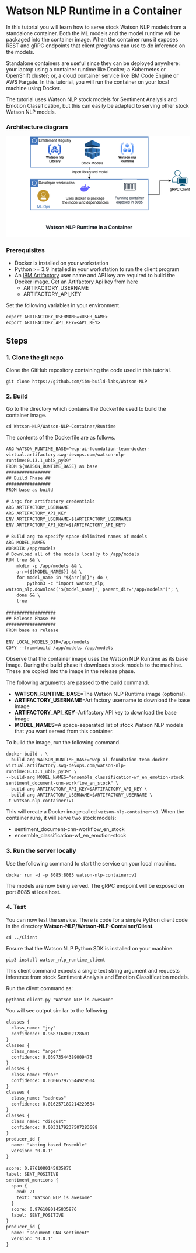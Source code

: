 # Watson NLP Runtime in a Container
In this tutorial you will learn how to serve stock Watson NLP models from a standalone container.  Both the ML models and the model runtime will be packaged into the container image.  When the container runs it exposes REST and gRPC endpoints that client programs can use to do inference on the models. 

Standalone containers are useful since they can be deployed anywhere: your laptop using a container runtime like Docker; a Kubernetes or OpenShift cluster; or, a cloud container service like IBM Code Engine or AWS Fargate.  In this tutorial, you will run the container on your local machine using Docker.

The tutorial uses Watson NLP stock models for Sentiment Analysis and Emotion Classification, but this can easily be adapted to serving other stock Watson NLP models. 

### Architecture diagram

![Diagram](Images/ReferenceArchitectureRuntimeLocal.png)

### Prerequisites
- Docker is installed on your workstation
- Python >= 3.9 installed in your workstation to run the client program
- An [IBM Artifactory](https://na.artifactory.swg-devops.com/ui/admin/artifactory/user_profile) user name and API key are required to build the Docker image. Get an Artifactory Api key from [here](https://taas.w3ibm.mybluemix.net/guides/create-apikey-in-artifactory.md)
  - ARTIFACTORY_USERNAME 
  - ARTIFACTORY_API_KEY
  
Set the following variables in your environment.
```
export ARTIFACTORY_USERNAME=<USER_NAME>
export ARTIFACTORY_API_KEY=<API_KEY>
```

## Steps

### 1. Clone the git repo
Clone the GitHub repository containing the code used in this tutorial.

```
git clone https://github.com/ibm-build-labs/Watson-NLP 
```
### 2. Build
Go to the directory which contains the Dockerfile used to build the container image.
```
cd Watson-NLP/Watson-NLP-Container/Runtime
```
The contents of the Dockerfile are as follows. 
```
ARG WATSON_RUNTIME_BASE="wcp-ai-foundation-team-docker-virtual.artifactory.swg-devops.com/watson-nlp-runtime:0.13.1_ubi8_py39"
FROM ${WATSON_RUNTIME_BASE} as base
#################
## Build Phase ##
#################
FROM base as build

# Args for artifactory credentials
ARG ARTIFACTORY_USERNAME
ARG ARTIFACTORY_API_KEY
ENV ARTIFACTORY_USERNAME=${ARTIFACTORY_USERNAME}
ENV ARTIFACTORY_API_KEY=${ARTIFACTORY_API_KEY}

# Build arg to specify space-delimited names of models
ARG MODEL_NAMES
WORKDIR /app/models
# Download all of the models locally to /app/models
RUN true && \
    mkdir -p /app/models && \
    arr=(${MODEL_NAMES}) && \
    for model_name in "${arr[@]}"; do \
        python3 -c "import watson_nlp; watson_nlp.download('${model_name}', parent_dir='/app/models')"; \
    done && \
    true

###################
## Release Phase ##
###################
FROM base as release

ENV LOCAL_MODELS_DIR=/app/models
COPY --from=build /app/models /app/models
```
Observe that the container image uses the Watson NLP Runtime as its base image.  During the build phase it downloads stock models to the machine.  These are copied into the image in the release phase.  

The following arguments are passed to the build command.
- **WATSON_RUNTIME_BASE**=The Watson NLP Runtime image (optional).
- **ARTIFACTORY_USERNAME**=Artifactory username to download the base image
- **ARTIFACTORY_API_KEY**=Artifactory API key to download the base image
- **MODEL_NAMES**=A space-separated list of stock Watson NLP models that you want served from this container.

To build the image, run the following command.
```
docker build . \
--build-arg WATSON_RUNTIME_BASE="wcp-ai-foundation-team-docker-virtual.artifactory.swg-devops.com/watson-nlp-runtime:0.13.1_ubi8_py39" \
--build-arg MODEL_NAMES="ensemble_classification-wf_en_emotion-stock sentiment_document-cnn-workflow_en_stock" \
--build-arg ARTIFACTORY_API_KEY=$ARTIFACTORY_API_KEY \
--build-arg ARTIFACTORY_USERNAME=$ARTIFACTORY_USERNAME \
-t watson-nlp-container:v1
```
This will create a Docker image called `watson-nlp-container:v1`.  When the container runs, it will serve two stock models: 
- sentiment_document-cnn-workflow_en_stock 
- ensemble_classification-wf_en_emotion-stock 

### 3. Run the server locally
Use the following command to start the service on your local machine.
```
docker run -d -p 8085:8085 watson-nlp-container:v1
```
The models are now being served.  The gRPC endpoint will be exposed on port 8085 at localhost.

### 4. Test 
You can now test the service.  There is code for a simple Python client code in the directory **Watson-NLP/Watson-NLP-Container/Client**.  
```
cd ../Client 
```
Ensure that the Watson NLP Python SDK is installed on your machine. 
```
pip3 install watson_nlp_runtime_client 
```
This client command expects a single text string argument and requests inference from stock Sentiment Analysis and Emotion Classification models.  

Run the client command as: 
```
python3 client.py "Watson NLP is awesome" 
```
You will see output similar to the following.
```
classes {
  class_name: "joy"
  confidence: 0.9687168002128601
}
classes {
  class_name: "anger"
  confidence: 0.03973544389009476
}
classes {
  class_name: "fear"
  confidence: 0.030667975544929504
}
classes {
  class_name: "sadness"
  confidence: 0.016257189214229584
}
classes {
  class_name: "disgust"
  confidence: 0.0033179237507283688
}
producer_id {
  name: "Voting based Ensemble"
  version: "0.0.1"
}

score: 0.9761080145835876
label: SENT_POSITIVE
sentiment_mentions {
  span {
    end: 21
    text: "Watson NLP is awesome"
  }
  score: 0.9761080145835876
  label: SENT_POSITIVE
}
producer_id {
  name: "Document CNN Sentiment"
  version: "0.0.1"
}
```
